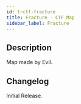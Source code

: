 ```yaml
---
id: trctf-fracture
title: Fracture - CTF Map
sidebar_label: Fracture
---
```

## Description 
Map made by Evil.

## Changelog
Initial Release.